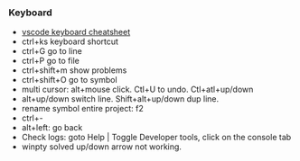 ### Keyboard
* [vscode keyboard cheatsheet](https://code.visualstudio.com/shortcuts/keyboard-shortcuts-windows.pdf)
* ctrl+ks keyboard shortcut
* ctrl+G go to line
* ctrl+P go to file
* ctrl+shift+m show problems
* ctrl+shift+O go to symbol
* multi cursor: alt+mouse click. Ctl+U to undo. Ctl+atl+up/down
* alt+up/down switch line. Shift+alt+up/down dup line.
* rename symbol entire project: f2
* ctrl+-
* alt+left: go back
* Check logs: goto Help | Toggle Developer tools, click on the console tab
* winpty solved up/down arrow not working.


